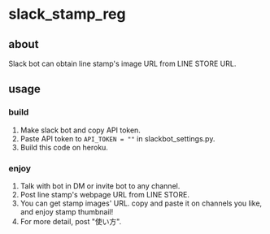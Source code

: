 # slack_stamp_reg
## about
Slack bot can obtain line stamp's image URL from LINE STORE URL.
## usage
### build
1. Make slack bot and copy API token.
1. Paste API token to `API_TOKEN = ""` in slackbot_settings.py.
1. Build this code on heroku.
### enjoy
1. Talk with bot in DM or invite bot to any channel.
1. Post line stamp's webpage URL from LINE STORE.
1. You can get stamp images' URL. copy and paste it on channels you like, and enjoy stamp thumbnail!
1. For more detail, post "使い方".